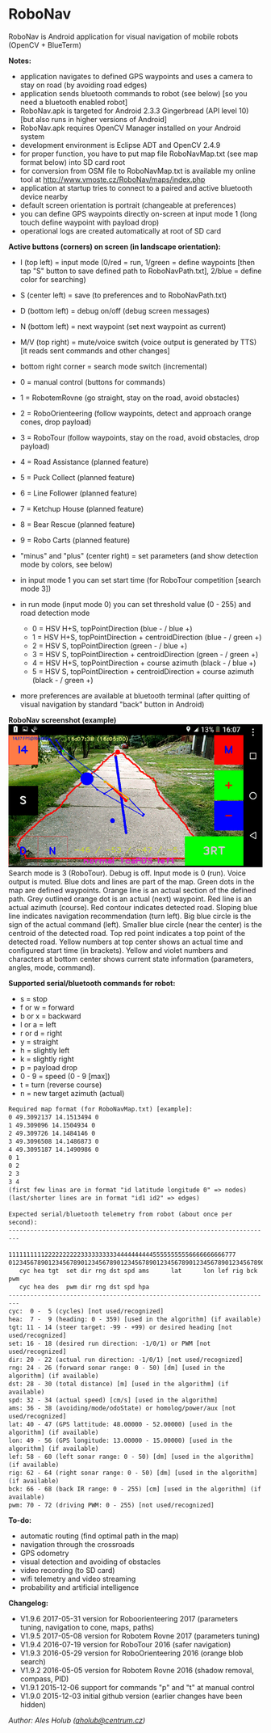 # RoboNav
RoboNav is Android application for visual navigation of mobile robots (OpenCV + BlueTerm)

**Notes:**
- application navigates to defined GPS waypoints and uses a camera to stay on road (by avoiding road edges)
- application sends bluetooth commands to robot (see below) [so you need a bluetooth enabled robot]
- RoboNav.apk is targeted for Android 2.3.3 Gingerbread (API level 10) [but also runs in higher versions of Android]
- RoboNav.apk requires OpenCV Manager installed on your Android system
- development environment is Eclipse ADT and OpenCV 2.4.9
- for proper function, you have to put map file RoboNavMap.txt (see map format below) into SD card root
- for conversion from OSM file to RoboNavMap.txt is available my online tool at http://www.vmoste.cz/RoboNav/maps/index.php 
- application at startup tries to connect to a paired and active bluetooth device nearby
- default screen orientation is portrait (changeable at preferences)
- you can define GPS waypoints directly on-screen at input mode 1 (long touch define waypoint with payload drop)
- operational logs are created automatically at root of SD card

**Active buttons (corners) on screen (in landscape orientation):**
- I (top left) = input mode (0/red = run, 1/green = define waypoints [then tap "S" button to save defined path to RoboNavPath.txt], 2/blue = define color for searching)
- S (center left) = save (to preferences and to RoboNavPath.txt)
- D (bottom left) = debug on/off (debug screen messages)
- N (bottom left) = next waypoint (set next waypoint as current)
- M/V (top right) = mute/voice switch (voice output is generated by TTS) [it reads sent commands and other changes]
- bottom right corner = search mode switch (incremental)
 - 0 = manual control (buttons for commands)
 - 1 = RobotemRovne (go straight, stay on the road, avoid obstacles)
 - 2 = RoboOrienteering (follow waypoints, detect and approach orange cones, drop payload)
 - 3 = RoboTour (follow waypoints, stay on the road, avoid obstacles, drop payload)
 - 4 = Road Assistance (planned feature)
 - 5 = Puck Collect (planned feature)
 - 6 = Line Follower (planned feature)
 - 7 = Ketchup House (planned feature)
 - 8 = Bear Rescue (planned feature)
 - 9 = Robo Carts (planned feature)
- "minus" and "plus" (center right) = set parameters (and show detection mode by colors, see below)
 - in input mode 1 you can set start time (for RoboTour competition [search mode 3])
 - in run mode (input mode 0) you can set threshold value (0 - 255) and road detection mode
    - 0 = HSV H+S, topPointDirection (blue - / blue +)
    - 1 = HSV H+S, topPointDirection + centroidDirection (blue - / green +)
    - 2 = HSV S, topPointDirection (green - / blue +)
    - 3 = HSV S, topPointDirection + centroidDirection (green - / green +)
    - 4 = HSV H+S, topPointDirection + course azimuth (black - / blue +)
    - 5 = HSV S, topPointDirection + centroidDirection + course azimuth (black - / green +)

- more preferences are available at bluetooth terminal (after quitting of visual navigation by standard "back" button in Android)

**RoboNav screenshot (example)**  
![RoboNav screenshot (example)](RoboNav.png)  
Search mode is 3 (RoboTour). Debug is off. Input mode is 0 (run). Voice output is muted. Blue dots and lines are part of the map. Green dots in the map are defined waypoints. Orange line is an actual section of the defined path. Grey outlined orange dot is an actual (next) waypoint. Red line is an actual azimuth (course). Red contour indicates detected road. Sloping blue line indicates navigation recommendation (turn left). Big blue circle is the sign of the actual command (left). Smaller blue circle (near the center) is the centroid of the detected road. Top red point indicates a top point of the detected road. Yellow numbers at top center shows an actual time and configured start time (in brackets). Yellow and violet numbers and characters at bottom center shows current state information (parameters, angles, mode, command).

**Supported serial/bluetooth commands for robot:**
- s = stop
- f or w = forward
- b or x = backward
- l or a = left
- r or d = right
- y = straight
- h = slightly left
- k = slightly right
- p = payload drop
- 0 - 9 = speed (0 - 9 [max])
- t = turn (reverse course)
- n = new target azimuth (actual)

```
Required map format (for RoboNavMap.txt) [example]:
0 49.3092137 14.1513494 0
1 49.309096 14.1504934 0
2 49.309726 14.1484146 0
3 49.3096508 14.1486873 0
4 49.3095187 14.1490986 0
0 1
0 2
2 3
3 4
(first few linas are in format "id latitude longitude 0" => nodes)
(last/shorter lines are in format "id1 id2" => edges)

Expected serial/bluetooth telemetry from robot (about once per second):
-------------------------------------------------------------------------
          111111111122222222223333333333444444444455555555556666666666777
0123456789012345678901234567890123456789012345678901234567890123456789012
   cyc hea tgt  set dir rng dst spd ams      lat      lon lef rig bck pwm
   cyc hea des  pwm dir rng dst spd hpa
-------------------------------------------------------------------------
cyc:  0 -  5 (cycles) [not used/recognized]
hea:  7 -  9 (heading: 0 - 359) [used in the algorithm] (if available)
tgt: 11 - 14 (steer target: -99 - +99) or desired heading [not used/recognized]
set: 16 - 18 (desired run direction: -1/0/1) or PWM [not used/recognized]
dir: 20 - 22 (actual run direction: -1/0/1) [not used/recognized]
rng: 24 - 26 (forward sonar range: 0 - 50) [dm] [used in the algorithm] (if available)
dst: 28 - 30 (total distance) [m] [used in the algorithm] (if available)
spd: 32 - 34 (actual speed) [cm/s] [used in the algorithm]
ams: 36 - 38 (avoiding/mode/odoState) or homolog/power/aux [not used/recognized]
lat: 40 - 47 (GPS lattitude: 48.00000 - 52.00000) [used in the algorithm] (if available)
lon: 49 - 56 (GPS longitude: 13.00000 - 15.00000) [used in the algorithm] (if available)
lef: 58 - 60 (left sonar range: 0 - 50) [dm] [used in the algorithm] (if available)
rig: 62 - 64 (right sonar range: 0 - 50) [dm] [used in the algorithm] (if available)
bck: 66 - 68 (back IR range: 0 - 255) [cm] [used in the algorithm] (if available)
pwm: 70 - 72 (driving PWM: 0 - 255) [not used/recognized]
```

**To-do:**
- automatic routing (find optimal path in the map)
- navigation through the crossroads
- GPS odometry
- visual detection and avoiding of obstacles
- video recording (to SD card)
- wifi telemetry and video streaming
- probability and artificial intelligence

**Changelog:**
- V1.9.6 2017-05-31 version for Roboorienteering 2017 (parameters tuning, navigation to cone, maps, paths)
- V1.9.5 2017-05-08 version for Robotem Rovne 2017 (parameters tuning)
- V1.9.4 2016-07-19 version for RoboTour 2016 (safer navigation)
- V1.9.3 2016-05-29 version for RoboOrienteering 2016 (orange blob search)
- V1.9.2 2016-05-05 version for Robotem Rovne 2016 (shadow removal, compass, PID)
- V1.9.1 2015-12-06 support for commands "p" and "t" at manual control
- V1.9.0 2015-12-03 initial github version (earlier changes have been hidden)

_Author: Ales Holub (aholub@centrum.cz)_